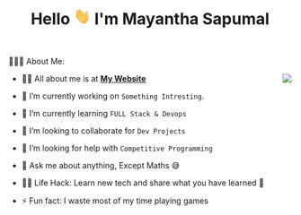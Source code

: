 
<h1 align="center">Hello <img src="https://raw.githubusercontent.com/ABSphreak/ABSphreak/master/gifs/Hi.gif" width="30px" height="30px"> I'm Mayantha Sapumal</h1>
<div>
<a href="https://github.com/MayanthaS"><img src="https://komarev.com/ghpvc/?username=DinithSenarathna&style=flat-square&color=blue" alt=""/></a>
</div>
<!--
**MayanthaS/MayanthaS** is a ✨ _special_ ✨ repository because its `README.md` (this file) appears on your GitHub profile.-->

 👨🏻‍💻 About Me:

<img  src=".![Uploading image.png…]()
" height="290px" align="right" />

- 🙋‍♂️ All about me is at **[My Website](https://portfoliomayantha.netlify.app/)**

- 🔭 I’m currently working on `Something Intresting`.

- 🌱 I’m currently learning `FULL Stack & Devops`

- 👯 I’m looking to collaborate for `Dev Projects`

- 🤔 I’m looking for help with `Competitive Programming`

- 💬 Ask me about anything, Except Maths :sweat_smile:

- 👨‍💻 Life Hack: Learn new tech and share what you have learned :tada:

- ⚡ Fun fact: I waste most of my time playing games


